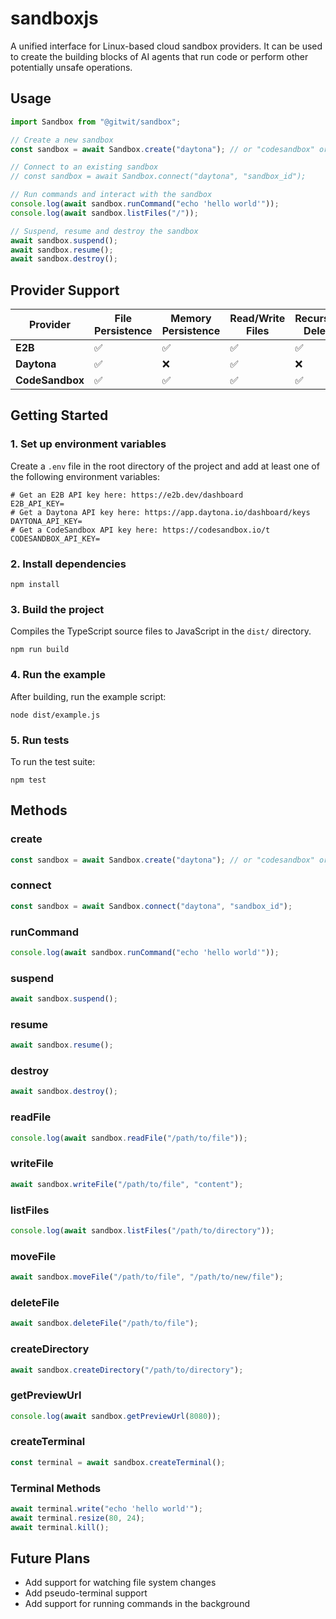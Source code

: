 # sandboxjs

A unified interface for Linux-based cloud sandbox providers. It can be used to create the building blocks of AI agents that run code or perform other potentially unsafe operations.

## Usage

```js
import Sandbox from "@gitwit/sandbox";

// Create a new sandbox
const sandbox = await Sandbox.create("daytona"); // or "codesandbox" or "e2b"

// Connect to an existing sandbox
// const sandbox = await Sandbox.connect("daytona", "sandbox_id");

// Run commands and interact with the sandbox
console.log(await sandbox.runCommand("echo 'hello world'"));
console.log(await sandbox.listFiles("/"));

// Suspend, resume and destroy the sandbox
await sandbox.suspend();
await sandbox.resume();
await sandbox.destroy();
```

## Provider Support

| Provider        | File Persistence | Memory Persistence | Read/Write Files | Recursive Delete | Directory Watch | Preview URLs | Pseudo-terminals | Destroy Sandbox |
| --------------- | ---------------- | ------------------ | ---------------- | ---------------- | --------------- | ------------ | ---------------- | --------------- |
| **E2B**         | ✅               | ✅                 | ✅               | ✅               | ✅              | ✅           | ✅               | ✅              |
| **Daytona**     | ✅               | ❌                 | ✅               | ❌               | ❌              | ✅           | ❌               | ✅              |
| **CodeSandbox** | ✅               | ✅                 | ✅               | ✅               | ✅              | ✅           | ✅               | ❌              |

## Getting Started

### 1. Set up environment variables

Create a `.env` file in the root directory of the project and add at least one of the following environment variables:

```shell
# Get an E2B API key here: https://e2b.dev/dashboard
E2B_API_KEY=
# Get a Daytona API key here: https://app.daytona.io/dashboard/keys
DAYTONA_API_KEY=
# Get a CodeSandbox API key here: https://codesandbox.io/t
CODESANDBOX_API_KEY=
```

### 2. Install dependencies

```
npm install
```

### 3. Build the project

Compiles the TypeScript source files to JavaScript in the `dist/` directory.

```
npm run build
```

### 4. Run the example

After building, run the example script:

```
node dist/example.js
```

### 5. Run tests

To run the test suite:

```
npm test
```

## Methods

### create

```js
const sandbox = await Sandbox.create("daytona"); // or "codesandbox" or "e2b"
```

### connect

```js
const sandbox = await Sandbox.connect("daytona", "sandbox_id");
```

### runCommand

```js
console.log(await sandbox.runCommand("echo 'hello world'"));
```

### suspend

```js
await sandbox.suspend();
```

### resume

```js
await sandbox.resume();
```

### destroy

```js
await sandbox.destroy();
```

### readFile

```js
console.log(await sandbox.readFile("/path/to/file"));
```

### writeFile

```js
await sandbox.writeFile("/path/to/file", "content");
```

### listFiles

```js
console.log(await sandbox.listFiles("/path/to/directory"));
```

### moveFile

```js
await sandbox.moveFile("/path/to/file", "/path/to/new/file");
```

### deleteFile

```js
await sandbox.deleteFile("/path/to/file");
```

### createDirectory

```js
await sandbox.createDirectory("/path/to/directory");
```

### getPreviewUrl

```js
console.log(await sandbox.getPreviewUrl(8080));
```

### createTerminal

```js
const terminal = await sandbox.createTerminal();
```

### Terminal Methods

```js
await terminal.write("echo 'hello world'");
await terminal.resize(80, 24);
await terminal.kill();
```

## Future Plans

- Add support for watching file system changes
- Add pseudo-terminal support
- Add support for running commands in the background
